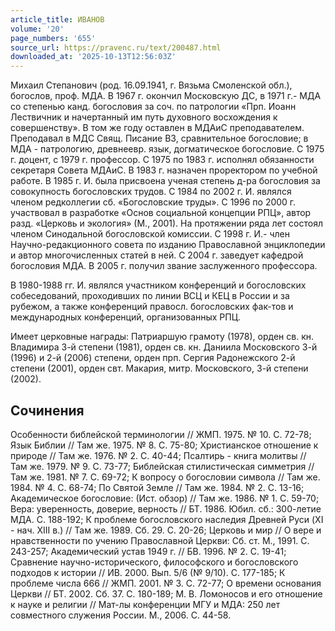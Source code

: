 ```yaml
---
article_title: ИВАНОВ
volume: '20'
page_numbers: '655'
source_url: https://pravenc.ru/text/200487.html
downloaded_at: '2025-10-13T12:56:03Z'
---
```


Михаил Степанович (род. 16.09.1941, г. Вязьма Смоленской обл.), богослов, проф. МДА. В 1967 г. окончил Московскую ДС, в 1971 г.- МДА со степенью канд. богословия за соч. по патрологии «Прп. Иоанн Лествичник и начертанный им путь духовного восхождения к совершенству». В том же году оставлен в МДАиС преподавателем. Преподавал в МДС Свящ. Писание ВЗ, сравнительное богословие; в МДА - патрологию, древнеевр. язык, догматическое богословие. С 1975 г. доцент, с 1979 г. профессор. С 1975 по 1983 г. исполнял обязанности секретаря Совета МДАиС. В 1983 г. назначен проректором по учебной работе. В 1985 г. И. была присвоена ученая степень д-ра богословия за совокупность богословских трудов. С 1984 по 2002 г. И. являлся членом редколлегии сб. «Богословские труды». С 1996 по 2000 г. участвовал в разработке «Основ социальной концепции РПЦ», автор разд. «Церковь и экология» (М., 2001). На протяжении ряда лет состоял членом Синодальной богословской комиссии. С 1998 г. И.- член Научно-редакционного совета по изданию Православной энциклопедии и автор многочисленных статей в ней. С 2004 г. заведует кафедрой богословия МДА. В 2005 г. получил звание заслуженного профессора.

В 1980-1988 гг. И. являлся участником конференций и богословских собеседований, проходивших по линии ВСЦ и КЕЦ в России и за рубежом, а также конференций правосл. богословских фак-тов и международных конференций, организованных РПЦ.

Имеет церковные награды: Патриаршую грамоту (1978), орден св. кн. Владимира 3-й степени (1981), орден св. кн. Даниила Московского 3-й (1996) и 2-й (2006) степени, орден прп. Сергия Радонежского 2-й степени (2001), орден свт. Макария, митр. Московского, 3-й степени (2002).

## Сочинения

Особенности библейской терминологии // ЖМП. 1975. № 10. С. 72-78; Язык Библии // Там же. 1975. № 8. С. 75-80; Христианское отношение к природе // Там же. 1976. № 2. С. 40-44; Псалтирь - книга молитвы // Там же. 1979. № 9. С. 73-77; Библейская стилистическая симметрия // Там же. 1981. № 7. С. 69-72; К вопросу о богословии символа // Там же. 1984. № 4. С. 68-74; По Святой Земле // Там же. 1984. № 2. С. 13-16; Академическое богословие: (Ист. обзор) // Там же. 1986. № 1. С. 59-70; Вера: уверенность, доверие, верность // БТ. 1986. Юбил. сб.: 300-летие МДА. С. 188-192; К проблеме богословского наследия Древней Руси (XI - нач. XIII в.) // Там же. 1989. Сб. 29. С. 20-26; Церковь и мир // О вере и нравственности по учению Православной Церкви: Сб. ст. М., 1991. С. 243-257; Академический устав 1949 г. // БВ. 1996. № 2. С. 19-41; Сравнение научно-исторического, философского и богословского подходов к истории // ИВ. 2000. Вып. 5/6 (№ 9/10). С. 177-185; К проблеме числа 666 // ЖМП. 2001. № 3. С. 72-77; О времени основания Церкви // БТ. 2002. Сб. 37. С. 180-189; М. В. Ломоносов и его отношение к науке и религии // Мат-лы конференции МГУ и МДА: 250 лет совместного служения России. М., 2006. С. 44-58.
